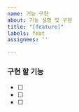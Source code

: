 ```yaml
---
name: 기능 구현
about: 기능 설명 및 구현
title: "[feature]"
labels: feat
assignees: ''

---
```


### 구현 할 기능
- [ ] 
- [ ] 
- [ ]
